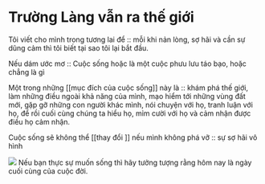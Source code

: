 
# Trường Làng vẫn ra thế giới



Tôi viết cho mình trong tương lai để :: mỗi khi nản lòng, sợ hãi và cần sự dũng cảm thì tôi biết tại sao tôi lại bắt đầu.
<!--ID: 1709284952734-->


Nếu dám ước mơ :: Cuộc sống hoặc là một cuộc phưu lưu táo bạo, hoặc chẳng là gì
<!--ID: 1709284952742-->


Một trong những [[mục đích của cuộc sống]] này là :: khám phá thế giới, làm những điều ngoài khả năng của mình, mạo hiểm tới những vùng đất mới, gặp gỡ những con người khác mình, nói chuyện với họ, tranh luận với họ, để rồi cuối cùng chúng ta hiểu họ, mỉm cười với họ và cảm nhận được điều họ cảm nhận.
<!--ID: 1709284952748-->


Cuộc sống sẽ không thể [[thay đổi ]] nếu mình không phá vỡ :: sự sợ hãi vô hình
<!--ID: 1709284952754-->
![](https://i.imgur.com/4A3jUZl.png)
Nếu bạn thực sự muốn sống thì hãy tưởng tượng rằng hôm nay là ngày cuối cùng của cuộc đời.
